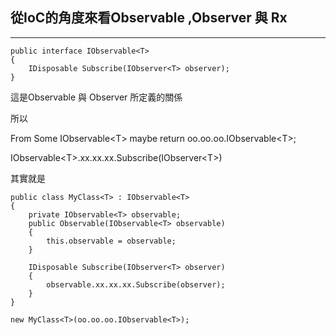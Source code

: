 ## 從IoC的角度來看Observable ,Observer 與 Rx

---

```
public interface IObservable<T>
{
    IDisposable Subscribe(IObserver<T> observer);
}
```

這是Observable 與 Observer 所定義的關係

所以

From Some IObservable&lt;T&gt; maybe return oo.oo.oo.IObservable&lt;T&gt;;

IObservable&lt;T&gt;.xx.xx.xx.Subscribe\(IObserver&lt;T&gt;\)

其實就是

```
public class MyClass<T> : IObservable<T>
{
    private IObservable<T> observable;
    public Observable(IObservable<T> observable)
    {
        this.observable = observable;
    }

    IDisposable Subscribe(IObserver<T> observer)
    {
        observable.xx.xx.xx.Subscribe(observer);
    }
}

new MyClass<T>(oo.oo.oo.IObservable<T>);
```



